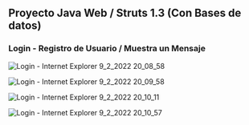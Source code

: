 
## Proyecto Java Web /  Struts 1.3 (Con Bases de datos)
### Login - Registro de Usuario /  Muestra un Mensaje

![Login - Internet Explorer 9_2_2022 20_08_58](https://user-images.githubusercontent.com/88462536/153308049-de5b3b9e-9af5-4078-89be-c664d4a3ecd8.png)

![Login - Internet Explorer 9_2_2022 20_09_58](https://user-images.githubusercontent.com/88462536/153308068-2750f062-1f60-4a2a-afd5-813854192be9.png)

![Login - Internet Explorer 9_2_2022 20_10_11](https://user-images.githubusercontent.com/88462536/153308091-e6aac9ea-6853-4e78-9342-1b1a08e9211e.png)

![Login - Internet Explorer 9_2_2022 20_10_57](https://user-images.githubusercontent.com/88462536/153308105-ec0dc750-9ea0-4bf6-9b20-ae58cc306eb1.png)
